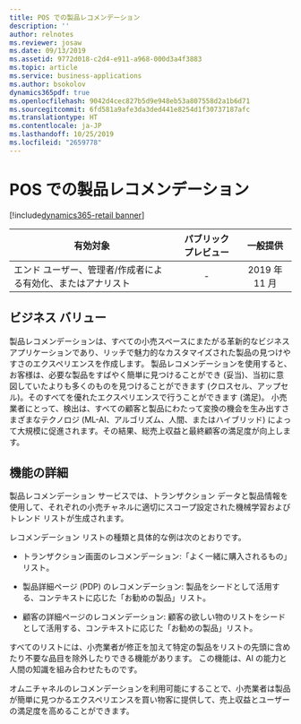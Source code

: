 ```yaml
---
title: POS での製品レコメンデーション
description: ''
author: relnotes
ms.reviewer: josaw
ms.date: 09/13/2019
ms.assetid: 9772d018-c2d4-e911-a968-000d3a4f3883
ms.topic: article
ms.service: business-applications
ms.author: bsokolov
dynamics365pdf: true
ms.openlocfilehash: 9042d4cec827b5d9e948eb53a807558d2a1b6d71
ms.sourcegitcommit: 6fd581a9afe3da3ded441e8254d1f30737187afc
ms.translationtype: HT
ms.contentlocale: ja-JP
ms.lasthandoff: 10/25/2019
ms.locfileid: "2659778"
---
```

# <a name="product-recommendations-in-pos"></a>POS での製品レコメンデーション
[!include[dynamics365-retail banner](../includes/dynamics365-retail.md)]

| 有効対象    |  パブリック プレビュー | 一般提供 | 
| ---------- | :----------: |:----------: |
|エンド ユーザー、管理者/作成者による有効化、またはアナリスト|-| 2019 年 11 月|


## <a name="business-value"></a>ビジネス バリュー
<!-- bv start -->
製品レコメンデーションは、すべての小売スペースにまたがる革新的なビジネス アプリケーションであり、リッチで魅力的なカスタマイズされた製品の見つけやすさのエクスペリエンスを作成します。 製品レコメンデーションを使用すると、お客様は、必要な製品をすばやく簡単に見つけることができ (妥当)、当初に意図していたよりも多くのものを見つけることができます (クロスセル、アップセル)。そのすべてを優れたエクスペリエンスで行うことができます (満足)。 小売業者にとって、検出は、すべての顧客と製品にわたって変換の機会を生み出すさまざまなテクノロジ (ML-AI、アルゴリズム、人間、またはハイブリッド) によって大規模に促進されます。その結果、総売上収益と最終顧客の満足度が向上します。
<!-- bv end -->



## <a name="feature-details"></a>機能の詳細
<!--feature detail start -->
製品レコメンデーション サービスでは、トランザクション データと製品情報を使用して、それぞれの小売チャネルに適切にスコープ設定された機械学習およびトレンド リストが生成されます。

レコメンデーション リストの種類と具体的な例は次のとおりです。

-  トランザクション画面のレコメンデーション:「よく一緒に購入されるもの」リスト。

-  製品詳細ページ (PDP) のレコメンデーション: 製品をシードとして活用する、コンテキストに応じた「お勧めの製品」リスト。

-  顧客の詳細ページのレコメンデーション: 顧客の欲しい物のリストをシードとして活用する、コンテキストに応じた「お勧めの製品」リスト。

すべてのリストには、小売業者が修正を加えて特定の製品をリストの先頭に含めたり不要な品目を除外したりできる機能があります。 この機能は、AI の能力と人間の知識を組み合わせたものです。 

オムニチャネルのレコメンデーションを利用可能にすることで、小売業者は製品が簡単に見つかるエクスペリエンスを買い物客に提供して、売上収益とユーザーの満足度を高めることができます。
<!--feature detail end -->









